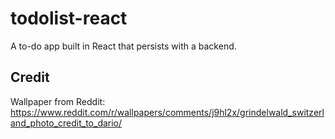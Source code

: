 # todolist-react
A to-do app built in React that persists with a backend.


## Credit
Wallpaper from Reddit: https://www.reddit.com/r/wallpapers/comments/j9hl2x/grindelwald_switzerland_photo_credit_to_dario/
